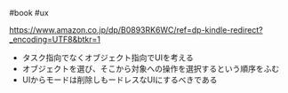 #book #ux 

https://www.amazon.co.jp/dp/B0893RK6WC/ref=dp-kindle-redirect?_encoding=UTF8&btkr=1

- タスク指向でなくオブジェクト指向でUIを考える
- オブジェクトを選び、そこから対象への操作を選択するという順序をふむ
- UIからモードは削除しもードレスなUIにするべきである